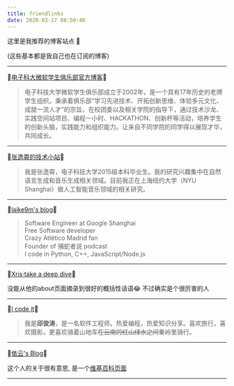 ```yaml
---
title: friendlinks
date: 2020-03-17 08:50:40
---
```


这里是我推荐的博客站点 🎉

(这些基本都是我自己也在订阅的博客)

---

🔗[电子科大微软学生俱乐部官方博客](https://uestc-msc.github.io/)🔗

> 电子科技大学微软学生俱乐部成立于2002年，是一个具有17年历史的老牌学生组织。秉承着俱乐部“学习先进技术、开拓创新思维、体验多元文化、成就一流人才”的宗旨，在校团委以及相关学院的指导下，通过技术沙龙、实践空间站项目、编程一小时、HACKATHON、创新杯等活动，培养学生的创新头脑，实践能力和组织能力。让来自不同学院的同学得以展现才华，共同成长。

---

🔗[张逸霄的技术小站](https://ldzhangyx.github.io/)🔗

> 我是张逸霄，电子科技大学2015级本科毕业生。我的研究兴趣集中在自然语言生成和音乐生成相关领域。目前我正在上海纽约大学（NYU Shanghai）做人工智能音乐领域的相关研究。

---

🔗[laike9m's blog](https://laike9m.com/blog/)🔗

> Software Engineer at Google Shanghai  
> Free Software developer  
> Crazy Atlético Madrid fan  
> Founder of 捕蛇者说 podcast  
> I code in Python, C++, JavaScript/Node.js

---

🔗[Xris·take a deep dive](https://xr1s.me/)🔗

没能从他的about页面摘录到很好的概括性话语😂 不过确实是个很厉害的人

---

🔗[I code it](http://icodeit.org/)🔗

> 我是**邱俊涛**，是一名软件工程师。热爱编程，热爱知识分享。喜欢旅行，喜欢摄影，更喜欢骑着山地车~~在云南的红山绿水之间~~秦岭里骑行。

---

🔗[依云's Blog](https://blog.lilydjwg.me/)🔗

这个人的关于很有意思, 是一个[维基百科页面](https://zh.wikipedia.org/wiki/User:Lilydjwg)

---